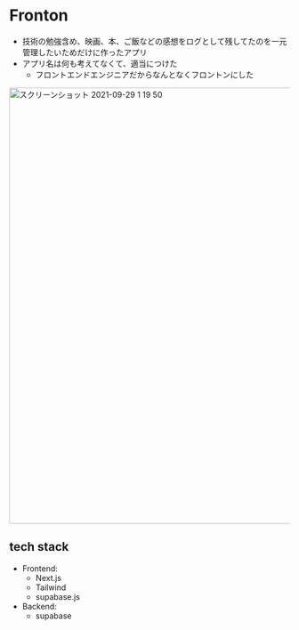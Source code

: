 # Fronton

- 技術の勉強含め、映画、本、ご飯などの感想をログとして残してたのを一元管理したいためだけに作ったアプリ
- アプリ名は何も考えてなくて、適当につけた
  - フロントエンドエンジニアだからなんとなくフロントンにした

<img width="784" alt="スクリーンショット 2021-09-29 1 19 50" src="https://user-images.githubusercontent.com/32152877/135127143-362e1255-5b16-4213-a85f-17a7e2081c86.png">

## tech stack

- Frontend:
  - Next.js
  - Tailwind
  - supabase.js
- Backend:
  - supabase

